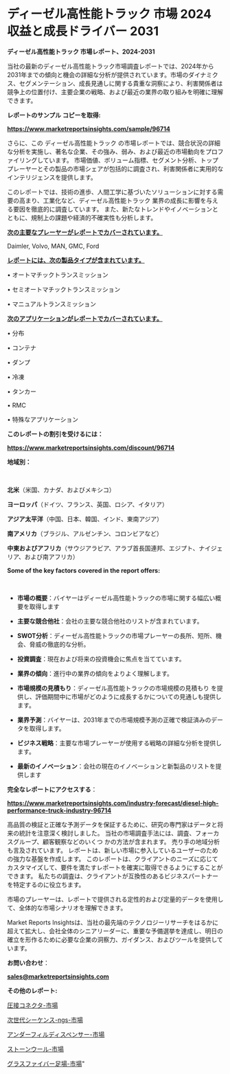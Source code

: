 # ディーゼル高性能トラック 市場 2024 収益と成長ドライバー 2031

<strong>ディーゼル高性能トラック 市場レポート、2024-2031</strong>

当社の最新のディーゼル高性能トラック市場調査レポートでは、2024年から2031年までの傾向と機会の詳細な分析が提供されています。市場のダイナミクス、セグメンテーション、成長見通しに関する貴重な洞察により、利害関係者は競争上の位置付け、主要企業の戦略、および最近の業界の取り組みを明確に理解できます。



<strong>レポートのサンプル コピーを取得:</strong> <a href=https://www.marketreportsinsights.com/sample/96714>

<strong><u>https://www.marketreportsinsights.com/sample/96714</u></strong></a>

さらに、この ディーゼル高性能トラック の市場レポートでは、競合状況の詳細な分析を実施し、著名な企業、その強み、弱み、および最近の市場動向をプロファイリングしています。 市場価値、ボリューム指標、セグメント分析、トッププレーヤーとその製品の市場シェアが包括的に調査され、利害関係者に実用的なインテリジェンスを提供します。

このレポートでは、技術の進歩、人間工学に基づいたソリューションに対する需要の高まり、工業化など、ディーゼル高性能トラック 業界の成長に影響を与える要因を徹底的に調査しています。 また、新たなトレンドやイノベーションとともに、規制上の課題や経済的不確実性も分析します。



<strong><u>次の主要なプレーヤーがレポートでカバーされています。</u></strong>

Daimler, Volvo, MAN, GMC, Ford



<strong><u><b>レポートには、次の製品タイプが含まれています。</b></u></strong>

• オートマチックトランスミッション

• セミオートマチックトランスミッション

• マニュアルトランスミッション



<strong><u><b>次のアプリケーションがレポートでカバーされています。</b></u></strong>

• 分布

• コンテナ

• ダンプ

• 冷凍

• タンカー

• RMC

• 特殊なアプリケーション



<strong><b>このレポートの割引を受けるには：</b></strong>

<a href=https://www.marketreportsinsights.com/discount/96714>

<strong><u>https://www.marketreportsinsights.com/discount/96714</u></strong></a>



<strong>地域別：</strong>

<strong> </strong>



<strong>北米</strong>（米国、カナダ、およびメキシコ）



<strong>ヨーロッパ</strong>（ドイツ、フランス、英国、ロシア、イタリア）



<strong>アジア太平洋</strong>（中国、日本、韓国、インド、東南アジア）



<strong>南アメリカ</strong>（ブラジル、アルゼンチン、コロンビアなど）



<strong>中東およびアフリカ</strong>（サウジアラビア、アラブ首長国連邦、エジプト、ナイジェリア、および南アフリカ）



<strong>Some of the key factors covered in the report offers:</strong>

<strong> </strong>
<ul>
  <li>

<strong>市場の概要</strong>：バイヤーはディーゼル高性能トラックの市場に関する幅広い概要を取得します</li>
  <li>

<strong>主要な競合他社</strong>：会社の主要な競合他社のリストが含まれています。</li>
  <li>

<strong>SWOT分析</strong>：ディーゼル高性能トラックの市場プレーヤーの長所、短所、機会、脅威の徹底的な分析。</li>
  <li>

<strong>投資調査</strong>：現在および将来の投資機会に焦点を当てています。</li>
  <li>

<strong>業界の傾向</strong>：進行中の業界の傾向をよりよく理解します。</li>
  <li>

<strong>市場規模の見積もり</strong>：ディーゼル高性能トラックの市場規模の見積もり を提供し、評価期間中に市場がどのように成長するかについての見通しも提供します。</li>
  <li>

<strong>業界予測</strong>：バイヤーは、2031年までの市場規模予測の正確で検証済みのデータを取得します。</li>
  <li>

<strong>ビジネス戦略</strong>：主要な市場プレーヤーが使用する戦略の詳細な分析を提供します。</li>
  <li>

<strong>最新のイノベーション</strong>：会社の現在のイノベーションと新製品のリストを提供します</li>
</ul>


<strong>完全なレポートにアクセスする</strong>：

<a href=https://www.marketreportsinsights.com/industry-forecast/diesel-high-performance-truck-industry-96714>

<strong><u>https://www.marketreportsinsights.com/industry-forecast/diesel-high-performance-truck-industry-96714</u></strong></a>

高品質の検証と正確な予測データを保証するために、研究の専門家はデータと将来の統計を注意深く検討しました。 当社の市場調査手法には、調査、フォーカスグループ、顧客観察などのいくつ かの方法が含まれます。 売り手の地域分析も言及されています。 レポートは、新しい市場に参入しているユーザーのための強力な基盤を作成します。 このレポートは、クライアントのニーズに応じてカスタマイズして、要件を満たすレポートを確実に取得できるようにすることができます。 私たちの調査は、クライアントが互換性のあるビジネスパートナーを特定するのに役立ちます。

市場のプレーヤーは、レポートで提供される定性的および定量的データを使用して、全体的な市場シナリオを理解できます。

Market Reports Insightsは、当社の最先端のテクノロジーリサーチをはるかに超えて拡大し、会社全体のシニアリーダーに、重要な予備選挙を達成し、明日の確立を形作るために必要な企業の洞察力、ガイダンス、およびツールを提供しています。



<strong><b>お問い合わせ</b></strong>：

<a href=mailto:sales@marketreportsinsights.com>

<strong><u>sales@marketreportsinsights.com</u></strong></a>



<strong>その他のレポート:</strong>

<a href=https://www.linkedin.com/pulse/圧接コネクタ-市場-2023-推進要因と成長機会-2030-analytics-achievers-24-analysis-dvuqf/>圧接コネクタ-市場</a>

<a href=https://www.linkedin.com/pulse/次世代シーケンス-ngs-市場-2023-総合分析と事業成長戦略-2030-pr-news-hub-zz5vf/>次世代シーケンス-ngs-市場</a>

<a href=https://www.linkedin.com/pulse/アンダーフィルディスペンサー-市場-2023-収益と成長ドライバー-2030-qlqof/>アンダーフィルディスペンサー-市場</a>

<a href=https://www.linkedin.com/pulse/ストーンウール-市場-2023-推進要因と成長機会-2030-consumer-connection-collective-360-fiybf/>ストーンウール-市場</a>

<a href=https://www.linkedin.com/pulse/グラスファイバー足場-市場-2023-swot-分析と最新イノベーション-cpoef/>グラスファイバー足場-市場</a>"
